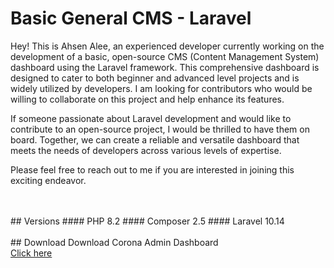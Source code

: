# Basic General CMS - Laravel

Hey! This is Ahsen Alee, an experienced developer currently working on the development of a basic, open-source CMS (Content Management System) dashboard using the Laravel framework. This comprehensive dashboard is designed to cater to both beginner and advanced level projects and is widely utilized by developers. I am looking for contributors who would be willing to collaborate on this project and help enhance its features.

If someone passionate about Laravel development and would like to contribute to an open-source project, I would be thrilled to have them on board. Together, we can create a reliable and versatile dashboard that meets the needs of developers across various levels of expertise.

Please feel free to reach out to me if you are interested in joining this exciting endeavor.

<br/>
<br/>
## Versions
#### PHP 8.2
#### Composer 2.5
#### Laravel 10.14

<br/>
<br/>
## Download
Download Corona Admin Dashboard
<br/> <a href="https://themewagon.com/themes/corona-free-responsive-bootstrap-4-admin-dashboard-template/">Click here</a>
